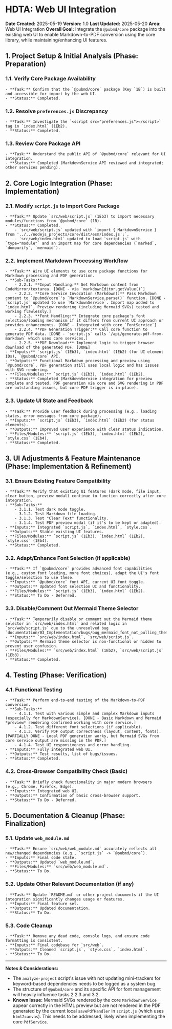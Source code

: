 # HDTA: Web UI Integration

**Date Created:** 2025-05-19
**Version:** 1.0
**Last Updated:** 2025-05-20
**Area:** Web UI Integration
**Overall Goal:** Integrate the `@pubmd/core` package into the existing web UI to enable Markdown-to-PDF conversion using the core library, while maintaining/enhancing UI features.

## 1. Project Setup & Initial Analysis (Phase: Preparation)

### 1.1. Verify Core Package Availability
    - **Task:** Confirm that the `@pubmd/core` package (Key `1B`) is built and accessible for import by the web UI.
    - **Status:** Completed.

### 1.2. Resolve `preferences.js` Discrepancy
    - **Task:** Investigate the `<script src="preferences.js"></script>` tag in `index.html` (1Eb2).
    - **Status:** Completed.

### 1.3. Review Core Package API
    - **Task:** Understand the public API of `@pubmd/core` relevant for UI integration.
    - **Status:** Completed (MarkdownService API reviewed and integrated; other services pending).

## 2. Core Logic Integration (Phase: Implementation)

### 2.1. Modify `script.js` to Import Core Package
    - **Task:** Update `src/web/script.js` (1Eb3) to import necessary modules/functions from `@pubmd/core` (1B).
    - **Status:** Completed.
        - `src/web/script.js` updated with `import { MarkdownService } from '../../nodejs_projects/core/dist/esm/index.js';`.
        - `src/web/index.html` updated to load `script.js` with `type="module"` and an import map for core dependencies (`marked`, `dompurify`, `mermaid`).

### 2.2. Implement Markdown Processing Workflow
    - **Task:** Wire UI elements to use core package functions for Markdown processing and PDF generation.
    - **Sub-Tasks:**
        - 2.2.1. **Input Handling:** Get Markdown content from CodeMirror/textarea. [DONE - via `markdownEditor.getValue()`]
        - 2.2.2. **Core Service Invocation (Markdown):** Pass Markdown content to `@pubmd/core`'s `MarkdownService.parse()` function. [DONE - `script.js` updated to use `MarkdownService`. Import map added to `index.html`. Preview rendering (including Mermaid SVGs) tested and working flawlessly.]
        - 2.2.3. **Font Handling:** Integrate core package's font selection/loading mechanism if it differs from current UI approach or provides enhancements. [DONE - Integrated with core `FontService`]
        - 2.2.4. **PDF Generation Trigger:** Call core function to generate PDF data. [DONE - `script.js` calls `/api/generate-pdf-from-markdown` which uses core services.]
        - 2.2.5. **PDF Download:** Implement logic to trigger browser download of the generated PDF. [DONE]
    - **Inputs:** `script.js` (1Eb3), `index.html` (1Eb2) (for UI element IDs), `@pubmd/core` API.
    - **Outputs:** Functional Markdown processing and preview using `@pubmd/core`. PDF generation still uses local logic and has issues with SVG rendering.
    - **Files/Modules:** `script.js` (1Eb3), `index.html` (1Eb2).
    - **Status:** Completed (MarkdownService integration for preview complete and tested. PDF generation via core and SVG rendering in PDF are outstanding issues, but core PDF trigger is in place).

### 2.3. Update UI State and Feedback
    - **Task:** Provide user feedback during processing (e.g., loading states, error messages from core package).
    - **Inputs:** `script.js` (1Eb3), `index.html` (1Eb2) (for status elements).
    - **Outputs:** Improved user experience with clear status indication.
    - **Files/Modules:** `script.js` (1Eb3), `index.html` (1Eb2), `style.css` (1Eb4).
    - **Status:** Completed.

## 3. UI Adjustments & Feature Maintenance (Phase: Implementation & Refinement)

### 3.1. Ensure Existing Feature Compatibility
    - **Task:** Verify that existing UI features (dark mode, file input, clear button, preview modal) continue to function correctly after core integration.
    - **Sub-Tasks:**
        - 3.1.1. Test dark mode toggle.
        - 3.1.2. Test Markdown file loading.
        - 3.1.3. Test "Clear Text" functionality.
        - 3.1.4. Test PDF preview modal (if it's to be kept or adapted).
    - **Inputs:** Integrated `script.js`, `index.html`, `style.css`.
    - **Outputs:** Stable existing UI features.
    - **Files/Modules:** `script.js` (1Eb3), `index.html` (1Eb2), `style.css` (1Eb4).
    - **Status:** Completed.

### 3.2. Adapt/Enhance Font Selection (if applicable)
    - **Task:** If `@pubmd/core` provides advanced font capabilities (e.g., custom font loading, more font choices), adapt the UI's font toggle/selection to use these.
    - **Inputs:** `@pubmd/core` font API, current UI font toggle.
    - **Outputs:** Updated font selection UI and functionality.
    - **Files/Modules:** `script.js` (1Eb3), `index.html` (1Eb2).
    - **Status:** To Do - Deferred.

### 3.3. Disable/Comment Out Mermaid Theme Selector
    - **Task:** Temporarily disable or comment out the Mermaid theme selector in `src/web/index.html` and related logic in `src/web/script.js` due to the unresolved bug `documentation/03_Implementation/bugs/bug_mermaid_font_not_pulling_theme_from_client.md`.
    - **Inputs:** `src/web/index.html`, `src/web/script.js`.
    - **Outputs:** Mermaid theme selector is non-functional or hidden to prevent user confusion.
    - **Files/Modules:** `src/web/index.html` (1Eb2), `src/web/script.js` (1Eb3).
    - **Status:** Completed.

## 4. Testing (Phase: Verification)

### 4.1. Functional Testing
    - **Task:** Perform end-to-end testing of the Markdown-to-PDF conversion.
    - **Sub-Tasks:**
        - 4.1.1. Test with various simple and complex Markdown inputs (especially for MarkdownService). [DONE - Basic Markdown and Mermaid *preview* rendering confirmed working with core service.]
        - 4.1.2. Test different font selections (if applicable).
        - 4.1.3. Verify PDF output correctness (layout, content, fonts). [PARTIALLY DONE - Local PDF generation works, but Mermaid SVGs from core service output are missing in the PDF.]
        - 4.1.4. Test UI responsiveness and error handling.
    - **Inputs:** Fully integrated web UI.
    - **Outputs:** Test results, list of bugs/issues.
    - **Status:** Completed.

### 4.2. Cross-Browser Compatibility Check (Basic)
    - **Task:** Briefly check functionality in major modern browsers (e.g., Chrome, Firefox, Edge).
    - **Inputs:** Integrated web UI.
    - **Outputs:** Confirmation of basic cross-browser support.
    - **Status:** To Do - Deferred.

## 5. Documentation & Cleanup (Phase: Finalization)

### 5.1. Update `web_module.md`
    - **Task:** Ensure `src/web/web_module.md` accurately reflects all new/changed dependencies (e.g., `script.js` -> `@pubmd/core`).
    - **Inputs:** Final code state.
    - **Outputs:** Updated `web_module.md`.
    - **Files/Modules:** `src/web/web_module.md`.
    - **Status:** To Do.

### 5.2. Update Other Relevant Documentation (if any)
    - **Task:** Update `README.md` or other project documents if the UI integration significantly changes usage or features.
    - **Inputs:** Final feature set.
    - **Outputs:** Updated documentation.
    - **Status:** To Do.

### 5.3. Code Cleanup
    - **Task:** Remove any dead code, console logs, and ensure code formatting is consistent.
    - **Inputs:** Final codebase for `src/web`.
    - **Outputs:** Cleaned `script.js`, `style.css`, `index.html`.
    - **Status:** To Do.

---
**Notes & Considerations:**
- The `analyze-project` script's issue with not updating mini-trackers for keyword-based dependencies needs to be logged as a system bug.
- The structure of `@pubmd/core` and its specific API for font management will heavily influence tasks 2.2.3 and 3.2.
- **Known Issue:** Mermaid SVGs rendered by the core `MarkdownService` appear correctly in the HTML preview but are not rendered in the PDF generated by the current local `savePdfHandler` in `script.js` (which uses `html2canvas`). This needs to be addressed, likely when implementing the core `PdfService`.